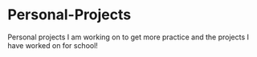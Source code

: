 # Personal-Projects
Personal projects I am working on to get more practice and the projects I have worked on for school!
